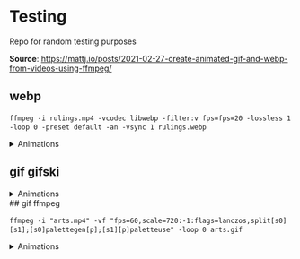 # Testing
Repo for random testing purposes

**Source**: https://mattj.io/posts/2021-02-27-create-animated-gif-and-webp-from-videos-using-ffmpeg/

## webp

```
ffmpeg -i rulings.mp4 -vcodec libwebp -filter:v fps=fps=20 -lossless 1 -loop 0 -preset default -an -vsync 1 rulings.webp
```

<details>
<summary>Animations</summary>
  
## Search  
  
[<img src="search.webp" width="450"/>](search.webp)
  
## Rulings
  
[<img src="rulings.webp" width="450"/>](rulings.webp)
  
## Arts
  
[<img src="arts.webp" width="450"/>](arts.webp)
  
</details>


## gif gifski
<details>
<summary>Animations</summary>
  
[<img src="arts.gif" width="450"/>](arts.gif)
  
</details>
## gif ffmpeg 

```
ffmpeg -i "arts.mp4" -vf "fps=60,scale=720:-1:flags=lanczos,split[s0][s1];[s0]palettegen[p];[s1][p]paletteuse" -loop 0 arts.gif
```

<details>
<summary>Animations</summary>
  
[<img src="arts2.gif" width="450"/>](arts2.gif)
  
</details>


